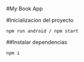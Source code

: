#My Book App

#Inicializacion del proyecto
```
npm run android / npm start
```

##Instalar dependencias
```
npm i
```
